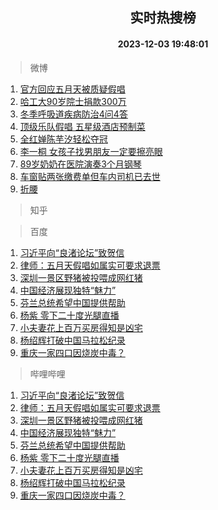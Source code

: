 <div align="center"><h2>实时热搜榜</h2><h4>2023-12-03 19:48:01</h4></div>

> 微博  

1. [官方回应五月天被质疑假唱](https://s.weibo.com/weibo?q=%23%E5%AE%98%E6%96%B9%E5%9B%9E%E5%BA%94%E4%BA%94%E6%9C%88%E5%A4%A9%E8%A2%AB%E8%B4%A8%E7%96%91%E5%81%87%E5%94%B1%23&t=31&band_rank=1&Refer=top)<br />
2. [哈工大90岁院士捐款300万](https://s.weibo.com/weibo?q=%23%E5%93%88%E5%B7%A5%E5%A4%A790%E5%B2%81%E9%99%A2%E5%A3%AB%E6%8D%90%E6%AC%BE300%E4%B8%87%23&t=31&band_rank=2&Refer=top)<br />
3. [冬季呼吸道疾病防治4问4答](https://s.weibo.com/weibo?q=%23%E5%86%AC%E5%AD%A3%E5%91%BC%E5%90%B8%E9%81%93%E7%96%BE%E7%97%85%E9%98%B2%E6%B2%BB4%E9%97%AE4%E7%AD%94%23&t=31&band_rank=3&Refer=top)<br />
4. [顶级乐队假唱 五星级酒店预制菜](https://s.weibo.com/weibo?q=%E9%A1%B6%E7%BA%A7%E4%B9%90%E9%98%9F%E5%81%87%E5%94%B1%20%E4%BA%94%E6%98%9F%E7%BA%A7%E9%85%92%E5%BA%97%E9%A2%84%E5%88%B6%E8%8F%9C&t=31&band_rank=4&Refer=top)<br />
5. [全红婵陈芋汐轻松夺冠](https://s.weibo.com/weibo?q=%23%E5%85%A8%E7%BA%A2%E5%A9%B5%E9%99%88%E8%8A%8B%E6%B1%90%E8%BD%BB%E6%9D%BE%E5%A4%BA%E5%86%A0%23&t=31&band_rank=5&Refer=top)<br />
6. [李一桐 女孩子找男朋友一定要擦亮眼](https://s.weibo.com/weibo?q=%E6%9D%8E%E4%B8%80%E6%A1%90%20%E5%A5%B3%E5%AD%A9%E5%AD%90%E6%89%BE%E7%94%B7%E6%9C%8B%E5%8F%8B%E4%B8%80%E5%AE%9A%E8%A6%81%E6%93%A6%E4%BA%AE%E7%9C%BC&t=31&band_rank=6&Refer=top)<br />
7. [89岁奶奶在医院演奏3个月钢琴](https://s.weibo.com/weibo?q=%2389%E5%B2%81%E5%A5%B6%E5%A5%B6%E5%9C%A8%E5%8C%BB%E9%99%A2%E6%BC%94%E5%A5%8F3%E4%B8%AA%E6%9C%88%E9%92%A2%E7%90%B4%23&t=31&band_rank=7&Refer=top)<br />
8. [车窗贴两张缴费单但车内司机已去世](https://s.weibo.com/weibo?q=%23%E8%BD%A6%E7%AA%97%E8%B4%B4%E4%B8%A4%E5%BC%A0%E7%BC%B4%E8%B4%B9%E5%8D%95%E4%BD%86%E8%BD%A6%E5%86%85%E5%8F%B8%E6%9C%BA%E5%B7%B2%E5%8E%BB%E4%B8%96%23&t=31&band_rank=8&Refer=top)<br />
9. [折腰](https://s.weibo.com/weibo?q=%E6%8A%98%E8%85%B0&t=31&band_rank=9&Refer=top)<br />

> 知乎  


> 百度  

1. [习近平向“良渚论坛”致贺信](https://www.baidu.com/s?wd=%E4%B9%A0%E8%BF%91%E5%B9%B3%E5%90%91%E2%80%9C%E8%89%AF%E6%B8%9A%E8%AE%BA%E5%9D%9B%E2%80%9D%E8%87%B4%E8%B4%BA%E4%BF%A1&sa=fyb_news&rsv_dl=fyb_news)<br />
2. [律师：五月天假唱如属实可要求退票](https://www.baidu.com/s?wd=%E5%BE%8B%E5%B8%88%EF%BC%9A%E4%BA%94%E6%9C%88%E5%A4%A9%E5%81%87%E5%94%B1%E5%A6%82%E5%B1%9E%E5%AE%9E%E5%8F%AF%E8%A6%81%E6%B1%82%E9%80%80%E7%A5%A8&sa=fyb_news&rsv_dl=fyb_news)<br />
3. [深圳一景区野猪被投喂成网红猪](https://www.baidu.com/s?wd=%E6%B7%B1%E5%9C%B3%E4%B8%80%E6%99%AF%E5%8C%BA%E9%87%8E%E7%8C%AA%E8%A2%AB%E6%8A%95%E5%96%82%E6%88%90%E7%BD%91%E7%BA%A2%E7%8C%AA&sa=fyb_news&rsv_dl=fyb_news)<br />
4. [中国经济展现独特“魅力”](https://www.baidu.com/s?wd=%E4%B8%AD%E5%9B%BD%E7%BB%8F%E6%B5%8E%E5%B1%95%E7%8E%B0%E7%8B%AC%E7%89%B9%E2%80%9C%E9%AD%85%E5%8A%9B%E2%80%9D&sa=fyb_news&rsv_dl=fyb_news)<br />
5. [芬兰总统希望中国提供帮助](https://www.baidu.com/s?wd=%E8%8A%AC%E5%85%B0%E6%80%BB%E7%BB%9F%E5%B8%8C%E6%9C%9B%E4%B8%AD%E5%9B%BD%E6%8F%90%E4%BE%9B%E5%B8%AE%E5%8A%A9&sa=fyb_news&rsv_dl=fyb_news)<br />
6. [杨紫 零下二十度光腿直播](https://www.baidu.com/s?wd=%E6%9D%A8%E7%B4%AB+%E9%9B%B6%E4%B8%8B%E4%BA%8C%E5%8D%81%E5%BA%A6%E5%85%89%E8%85%BF%E7%9B%B4%E6%92%AD&sa=fyb_news&rsv_dl=fyb_news)<br />
7. [小夫妻花上百万买房得知是凶宅](https://www.baidu.com/s?wd=%E5%B0%8F%E5%A4%AB%E5%A6%BB%E8%8A%B1%E4%B8%8A%E7%99%BE%E4%B8%87%E4%B9%B0%E6%88%BF%E5%BE%97%E7%9F%A5%E6%98%AF%E5%87%B6%E5%AE%85&sa=fyb_news&rsv_dl=fyb_news)<br />
8. [杨绍辉打破中国马拉松纪录](https://www.baidu.com/s?wd=%E6%9D%A8%E7%BB%8D%E8%BE%89%E6%89%93%E7%A0%B4%E4%B8%AD%E5%9B%BD%E9%A9%AC%E6%8B%89%E6%9D%BE%E7%BA%AA%E5%BD%95&sa=fyb_news&rsv_dl=fyb_news)<br />
9. [重庆一家四口因烧炭中毒？](https://www.baidu.com/s?wd=%E9%87%8D%E5%BA%86%E4%B8%80%E5%AE%B6%E5%9B%9B%E5%8F%A3%E5%9B%A0%E7%83%A7%E7%82%AD%E4%B8%AD%E6%AF%92%EF%BC%9F&sa=fyb_news&rsv_dl=fyb_news)<br />

> 哔哩哔哩  

1. [习近平向“良渚论坛”致贺信](https://www.baidu.com/s?wd=%E4%B9%A0%E8%BF%91%E5%B9%B3%E5%90%91%E2%80%9C%E8%89%AF%E6%B8%9A%E8%AE%BA%E5%9D%9B%E2%80%9D%E8%87%B4%E8%B4%BA%E4%BF%A1&sa=fyb_news&rsv_dl=fyb_news)<br />
2. [律师：五月天假唱如属实可要求退票](https://www.baidu.com/s?wd=%E5%BE%8B%E5%B8%88%EF%BC%9A%E4%BA%94%E6%9C%88%E5%A4%A9%E5%81%87%E5%94%B1%E5%A6%82%E5%B1%9E%E5%AE%9E%E5%8F%AF%E8%A6%81%E6%B1%82%E9%80%80%E7%A5%A8&sa=fyb_news&rsv_dl=fyb_news)<br />
3. [深圳一景区野猪被投喂成网红猪](https://www.baidu.com/s?wd=%E6%B7%B1%E5%9C%B3%E4%B8%80%E6%99%AF%E5%8C%BA%E9%87%8E%E7%8C%AA%E8%A2%AB%E6%8A%95%E5%96%82%E6%88%90%E7%BD%91%E7%BA%A2%E7%8C%AA&sa=fyb_news&rsv_dl=fyb_news)<br />
4. [中国经济展现独特“魅力”](https://www.baidu.com/s?wd=%E4%B8%AD%E5%9B%BD%E7%BB%8F%E6%B5%8E%E5%B1%95%E7%8E%B0%E7%8B%AC%E7%89%B9%E2%80%9C%E9%AD%85%E5%8A%9B%E2%80%9D&sa=fyb_news&rsv_dl=fyb_news)<br />
5. [芬兰总统希望中国提供帮助](https://www.baidu.com/s?wd=%E8%8A%AC%E5%85%B0%E6%80%BB%E7%BB%9F%E5%B8%8C%E6%9C%9B%E4%B8%AD%E5%9B%BD%E6%8F%90%E4%BE%9B%E5%B8%AE%E5%8A%A9&sa=fyb_news&rsv_dl=fyb_news)<br />
6. [杨紫 零下二十度光腿直播](https://www.baidu.com/s?wd=%E6%9D%A8%E7%B4%AB+%E9%9B%B6%E4%B8%8B%E4%BA%8C%E5%8D%81%E5%BA%A6%E5%85%89%E8%85%BF%E7%9B%B4%E6%92%AD&sa=fyb_news&rsv_dl=fyb_news)<br />
7. [小夫妻花上百万买房得知是凶宅](https://www.baidu.com/s?wd=%E5%B0%8F%E5%A4%AB%E5%A6%BB%E8%8A%B1%E4%B8%8A%E7%99%BE%E4%B8%87%E4%B9%B0%E6%88%BF%E5%BE%97%E7%9F%A5%E6%98%AF%E5%87%B6%E5%AE%85&sa=fyb_news&rsv_dl=fyb_news)<br />
8. [杨绍辉打破中国马拉松纪录](https://www.baidu.com/s?wd=%E6%9D%A8%E7%BB%8D%E8%BE%89%E6%89%93%E7%A0%B4%E4%B8%AD%E5%9B%BD%E9%A9%AC%E6%8B%89%E6%9D%BE%E7%BA%AA%E5%BD%95&sa=fyb_news&rsv_dl=fyb_news)<br />
9. [重庆一家四口因烧炭中毒？](https://www.baidu.com/s?wd=%E9%87%8D%E5%BA%86%E4%B8%80%E5%AE%B6%E5%9B%9B%E5%8F%A3%E5%9B%A0%E7%83%A7%E7%82%AD%E4%B8%AD%E6%AF%92%EF%BC%9F&sa=fyb_news&rsv_dl=fyb_news)<br />
